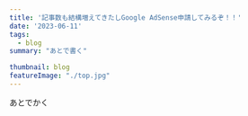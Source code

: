 ```yaml
---
title: '記事数も結構増えてきたしGoogle AdSense申請してみるぞ！！'
date: '2023-06-11'
tags:
  - blog
summary: "あとで書く"

thumbnail: blog
featureImage: "./top.jpg"
---
```


あとでかく
